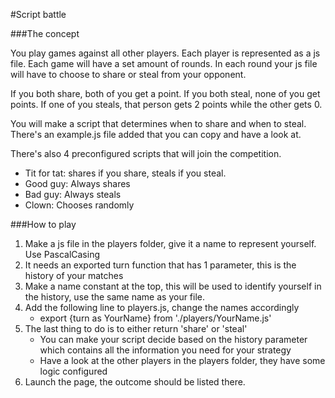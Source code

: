 #Script battle

###The concept

You play games against all other players. Each player is represented as a js file. Each game will have a set amount of rounds. In each round your js file will have to choose to share or steal from your opponent.

If you both share, both of you get a point. If you both steal, none of you get points. If one of you steals, that person gets 2 points while the other gets 0.

You will make a script that determines when to share and when to steal. There's an example.js file added that you can copy and have a look at.

There's also 4 preconfigured scripts that will join the competition.

- Tit for tat: shares if you share, steals if you steal.
- Good guy: Always shares
- Bad guy: Always steals
- Clown: Chooses randomly


###How to play

1. Make a js file in the players folder, give it a name to represent yourself. Use PascalCasing
2. It needs an exported turn function that has 1 parameter, this is the history of your matches
3. Make a name constant at the top, this will be used to identify yourself in the history, use the same name as your file.
4. Add the following line to players.js, change the names accordingly
    - export {turn as YourName} from './players/YourName.js'
5. The last thing to do is to either return 'share' or 'steal'
    - You can make your script decide based on the history parameter which contains all the information you need for your strategy
    - Have a look at the other players in the players folder, they have some logic configured
6. Launch the page, the outcome should be listed there.